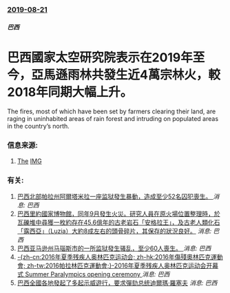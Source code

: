 ### [2019-08-21](/news/2019/08/21/index.md)

##### 巴西
# 巴西國家太空研究院表示在2019年至今，亞馬遜雨林共發生近4萬宗林火，較2018年同期大幅上升。 

The fires, most of which have been set by farmers clearing their land, are raging in uninhabited areas of rain forest and intruding on populated areas in the country’s north.


### 信息来源:

1. [The](https://www.nytimes.com/2019/08/21/world/americas/amazon-rainforest.html) [IMG](https://static01.nyt.com/images/2019/08/21/world/21xp-AMAZON-slide-TX6O/21xp-AMAZON-slide-TX6O-facebookJumbo.jpg)

### 有关:

1. [巴西北部帕拉州阿爾塔米拉一座监狱發生暴動，造成至少52名囚犯喪生。 ](/zh/news/2019/07/29/巴西北部帕拉州阿爾塔米拉一座监狱發生暴動-造成至少52名囚犯喪生.md) _消息: 巴西_
2. [巴西里約國家博物館，同年9月發生火災。研究人員在原火場位置整理時，於瓦礫堆中尋獲一枚約存在45.6億年的古老岩石「安格拉王」，及古老人類化石「露西亞」（Luzia）大約8成左右的頭骨碎片，其保存的狀況良好。](/zh/news/2018/10/19/巴西里約國家博物館-同年9月發生火災-研究人員在原火場位置整理時-於瓦礫堆中尋獲一枚約存在456億年的古老岩石-安格拉.md) _消息: 巴西_
3. [巴西亚马逊州马瑙斯市的一所监狱發生骚乱，至少60人喪生。 ](/zh/news/2017/01/1/巴西亚马逊州马瑙斯市的一所监狱發生骚乱-至少60人喪生.md) _消息: 巴西_
4. [-{zh-cn:2016年夏季残疾人奥林匹克运动会; zh-hk:2016年傷殘奧林匹克運動會; zh-tw:2016帕拉林匹克運動會;}-2016年夏季残疾人奥林匹克运动会开幕式 Summer Paralympics opening ceremony ](/zh/news/2016/09/8/zh-cn-2016年夏季残疾人奥林匹克运动会-zh-hk-2016年傷殘奧林匹克運動會-zh-tw-2016帕.md) _消息: 巴西_
5. [巴西全國各地發起了多起示威遊行，要求彈劾总统迪爾瑪·羅塞夫](/zh/news/2015/03/15/巴西全國各地發起了多起示威遊行-要求彈劾总统迪爾瑪-羅塞夫.md) _消息: 巴西_
